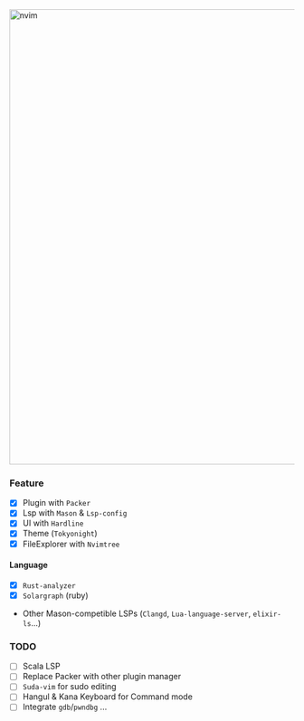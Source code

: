 
<img width="805" alt="nvim" src="https://github.com/user-attachments/assets/3e9b7e70-2be0-4595-9a4e-a3539c932429">

### Feature
- [X] Plugin with `Packer`
- [X] Lsp with `Mason` & `Lsp-config`
- [X] UI with `Hardline`
- [X] Theme (`Tokyonight`)
- [X] FileExplorer with `Nvimtree`
#### Language
- [X] `Rust-analyzer`
- [X] `Solargraph` (ruby)
- Other Mason-competible LSPs (`Clangd`, `Lua-language-server`, `elixir-ls`...)

### TODO
- [ ] Scala LSP
- [ ] Replace Packer with other plugin manager
- [ ] `Suda-vim` for sudo editing
- [ ] Hangul & Kana Keyboard for Command mode
- [ ] Integrate `gdb`/`pwndbg` ...
